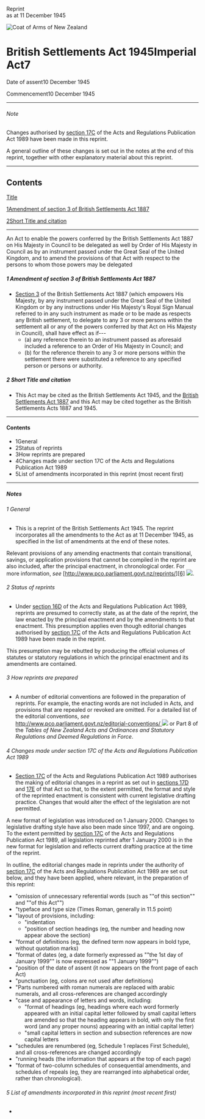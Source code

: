 Reprint  
as at 11 December 1945

![Coat of Arms of New Zealand](/images/leg-crest.jpg)

# British Settlements Act 1945Imperial Act7

Date of assent10 December 1945

Commencement10 December 1945

---

###### Note

Changes authorised by [section 17C][0] of the Acts and Regulations Publication Act 1989 have been made in this reprint.

A general outline of these changes is set out in the notes at the end of this reprint, together with other explanatory material about this reprint.

---

## Contents

[Title][1]

[1][2][][2][Amendment of section 3 of British Settlements Act 1887][2]

[2][3][][3][Short Title and citation][3]

---

An Act to enable the powers conferred by the British Settlements Act 1887 on His Majesty in Council to be delegated as well by Order of His Majesty in Council as by an instrument passed under the Great Seal of the United Kingdom, and to amend the provisions of that Act with respect to the persons to whom those powers may be delegated

##### 1 Amendment of section 3 of British Settlements Act 1887

* [Section 3][4] of the British Settlements Act 1887 (which empowers His Majesty, by any instrument passed under the Great Seal of the United Kingdom or by any instructions under His Majesty's Royal Sign Manual referred to in any such instrument as made or to be made as respects any British settlement, to delegate to any 3 or more persons within the settlement all or any of the powers conferred by that Act on His Majesty in Council), shall have effect as if---
  * (a) any reference therein to an instrument passed as aforesaid included a reference to an Order of His Majesty in Council; and
  * (b) for the reference therein to any 3 or more persons within the settlement there were substituted a reference to any specified person or persons or authority.

##### 2 Short Title and citation

* This Act may be cited as the British Settlements Act 1945, and the [British Settlements Act 1887][5] and this Act may be cited together as the British Settlements Acts 1887 and 1945\.

---

#### Contents

* 1General
* 2Status of reprints
* 3How reprints are prepared
* 4Changes made under section 17C of the Acts and Regulations Publication Act 1989
* 5List of amendments incorporated in this reprint (most recent first)

---

##### Notes

###### 1 General

* This is a reprint of the British Settlements Act 1945\. The reprint incorporates all the amendments to the Act as at 11 December 1945, as specified in the list of amendments at the end of these notes.

Relevant provisions of any amending enactments that contain transitional, savings, or application provisions that cannot be compiled in the reprint are also included, after the principal enactment, in chronological order. For more information, _see_ [http://www.pco.parliament.govt.nz/reprints/][6] ![](/images/external_link.gif).

###### 2 Status of reprints

* Under [section 16D][7] of the Acts and Regulations Publication Act 1989, reprints are presumed to correctly state, as at the date of the reprint, the law enacted by the principal enactment and by the amendments to that enactment. This presumption applies even though editorial changes authorised by [section 17C][0] of the Acts and Regulations Publication Act 1989 have been made in the reprint.

This presumption may be rebutted by producing the official volumes of statutes or statutory regulations in which the principal enactment and its amendments are contained.

###### 3 How reprints are prepared

* A number of editorial conventions are followed in the preparation of reprints. For example, the enacting words are not included in Acts, and provisions that are repealed or revoked are omitted. For a detailed list of the editorial conventions, _see_ [http://www.pco.parliament.govt.nz/editorial-conventions/ ][8] ![](/images/external_link.gif) or Part 8 of the _Tables of New Zealand Acts and Ordinances and Statutory Regulations and Deemed Regulations in Force_.

###### 4 Changes made under section 17C of the Acts and Regulations Publication Act 1989

* [Section 17C][0] of the Acts and Regulations Publication Act 1989 authorises the making of editorial changes in a reprint as set out in [sections 17D][9] and [17E][10] of that Act so that, to the extent permitted, the format and style of the reprinted enactment is consistent with current legislative drafting practice. Changes that would alter the effect of the legislation are not permitted.

A new format of legislation was introduced on 1 January 2000\. Changes to legislative drafting style have also been made since 1997, and are ongoing. To the extent permitted by [section 17C][0] of the Acts and Regulations Publication Act 1989, all legislation reprinted after 1 January 2000 is in the new format for legislation and reflects current drafting practice at the time of the reprint.

In outline, the editorial changes made in reprints under the authority of [section 17C][0] of the Acts and Regulations Publication Act 1989 are set out below, and they have been applied, where relevant, in the preparation of this reprint:
  * "omission of unnecessary referential words (such as ""of this section"" and ""of this Act"")
  * "typeface and type size (Times Roman, generally in 11.5 point)
  * "layout of provisions, including:
    * "indentation
    * "position of section headings (eg, the number and heading now appear above the section)
  * "format of definitions (eg, the defined term now appears in bold type, without quotation marks)
  * "format of dates (eg, a date formerly expressed as ""the 1st day of January 1999"" is now expressed as ""1 January 1999"")
  * "position of the date of assent (it now appears on the front page of each Act)
  * "punctuation (eg, colons are not used after definitions)
  * "Parts numbered with roman numerals are replaced with arabic numerals, and all cross-references are changed accordingly
  * "case and appearance of letters and words, including:
    * "format of headings (eg, headings where each word formerly appeared with an initial capital letter followed by small capital letters are amended so that the heading appears in bold, with only the first word (and any proper nouns) appearing with an initial capital letter)
    * "small capital letters in section and subsection references are now capital letters
  * "schedules are renumbered (eg, Schedule 1 replaces First Schedule), and all cross-references are changed accordingly
  * "running heads (the information that appears at the top of each page)
  * "format of two-column schedules of consequential amendments, and schedules of repeals (eg, they are rearranged into alphabetical order, rather than chronological).

###### 5 List of amendments incorporated in this reprint (most recent first)

* 

[0]: http://www.legislation.govt.nz/act/imperial/1945/0007/latest/link.aspx?id=DLM195466#DLM195466
[1]: http://www.legislation.govt.nz/act/imperial/1945/0007/latest/whole.html#DLM12837
[2]: http://www.legislation.govt.nz/act/imperial/1945/0007/latest/whole.html#DLM12839
[3]: http://www.legislation.govt.nz/act/imperial/1945/0007/latest/whole.html#DLM12840
[4]: http://www.legislation.govt.nz/act/imperial/1945/0007/latest/link.aspx?id=DLM12391#DLM12391
[5]: http://www.legislation.govt.nz/act/imperial/1945/0007/latest/link.aspx?id=DLM12382#DLM12382
[6]: http://www.pco.parliament.govt.nz/reprints/
[7]: http://www.legislation.govt.nz/act/imperial/1945/0007/latest/link.aspx?id=DLM195439#DLM195439
[8]: http://www.pco.parliament.govt.nz/editorial-conventions/
[9]: http://www.legislation.govt.nz/act/imperial/1945/0007/latest/link.aspx?id=DLM195468#DLM195468
[10]: http://www.legislation.govt.nz/act/imperial/1945/0007/latest/link.aspx?id=DLM195470#DLM195470